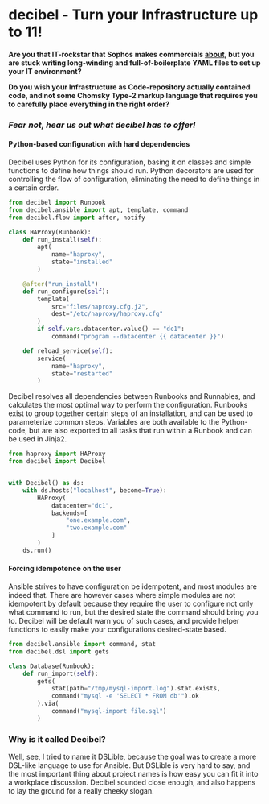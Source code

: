 # decibel - Turn your Infrastructure up to 11!

**Are you that IT-rockstar that Sophos makes commercials [about](https://www.youtube.com/watch?v=-CnYilm5k94), but you are stuck writing long-winding and full-of-boilerplate YAML files to set up your IT environment?**

**Do you wish your Infrastructure as Code-repository actually contained code, and not some Chomsky Type-2 markup language that requires you to carefully place everything in the right order?**

### ***Fear not, hear us out what decibel has to offer!***


#### Python-based configuration with hard dependencies
Decibel uses Python for its configuration, basing it on classes and simple functions to
define how things should run. Python decorators are used for controlling the flow of configuration, eliminating the need to define things in a certain order.
```python
from decibel import Runbook
from decibel.ansible import apt, template, command
from decibel.flow import after, notify

class HAProxy(Runbook):
    def run_install(self):
        apt(
            name="haproxy",
            state="installed"
        )

    @after("run_install")
    def run_configure(self):
        template(
            src="files/haproxy.cfg.j2",
            dest="/etc/haproxy/haproxy.cfg"
        )
        if self.vars.datacenter.value() == "dc1":
            command("program --datacenter {{ datacenter }}")

    def reload_service(self):
        service(
            name="haproxy",
            state="restarted"
        )
```

Decibel resolves all dependencies between Runbooks and Runnables, and calculates the most optimal way to perform the configuration. Runbooks exist to group together certain steps of an installation, and can be used to parameterize common steps. Variables are both available to the Python-code, but are also exported to all tasks that run within a Runbook and can be used in Jinja2.

```python
from haproxy import HAProxy
from decibel import Decibel


with Decibel() as ds:
    with ds.hosts("localhost", become=True):
        HAProxy(
            datacenter="dc1",
            backends=[
                "one.example.com",
                "two.example.com"
            ]
        )
    ds.run()
```

#### Forcing idempotence on the user
Ansible strives to have configuration be idempotent, and most modules are indeed that. There are however cases where simple modules are not idempotent by default because they require the user to configure not only what command to run, but the desired state the command should bring you to.
Decibel will be default warn you of such cases, and provide helper functions to easily make your configurations desired-state based.

```python
from decibel.ansible import command, stat
from decibel.dsl import gets

class Database(Runbook):
    def run_import(self):
        gets(
            stat(path="/tmp/mysql-import.log").stat.exists,
            command("mysql -e 'SELECT * FROM db'").ok
        ).via(
            command("mysql-import file.sql")
        )
```

### Why is it called Decibel?
Well, see, I tried to name it DSLible, because the goal was to create a more DSL-like language to use for Ansible. But DSLible is very hard to say, and the most important thing about project names is how easy you can fit it into a workplace discussion. Decibel sounded close enough, and also happens to lay the ground for a really cheeky slogan.